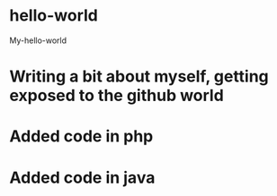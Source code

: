 # hello-world
My-hello-world
# Writing a bit about myself, getting exposed to the github world 
# Added code in php
# Added code in java
